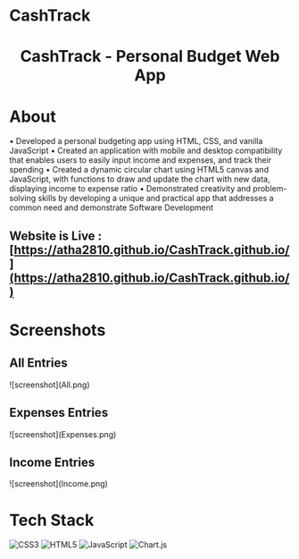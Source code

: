 # CashTrack<br>
<div align="center"><h1> CashTrack - Personal Budget Web App </h1> </div>

# About
• Developed a personal budgeting app using HTML, CSS, and vanilla JavaScript • Created an application with mobile and desktop compatibility that enables users to easily input income and expenses, and track their spending • Created a dynamic circular chart using HTML5 canvas and JavaScript, with functions to draw and update the chart with new data, displaying income to expense ratio • Demonstrated creativity and problem-solving skills by developing a unique and practical app that addresses a common need and demonstrate Software Development

## Website is Live : [https://atha2810.github.io/CashTrack.github.io/](https://atha2810.github.io/CashTrack.github.io/)

# Screenshots
<h2>All Entries</h2>
![screenshot](All.png)
<h2>Expenses Entries</h2>
![screenshot](Expenses.png)
<h2>Income Entries</h2>
![screenshot](Income.png)

# Tech Stack
![CSS3](https://img.shields.io/badge/css3-%231572B6.svg?logo=css3&logoColor=white&style=for-the-badge)
![HTML5](https://img.shields.io/badge/html5-%23E34F26.svg?logo=html5&logoColor=white&style=for-the-badge)
![JavaScript](https://img.shields.io/badge/javascript-%23323330.svg?logo=javascript&logoColor=%23F7DF1E&style=for-the-badge)
![Chart.js](https://img.shields.io/badge/chart.js-F5788D.svg?logo=chart.js&logoColor=white&style=for-the-badge)
